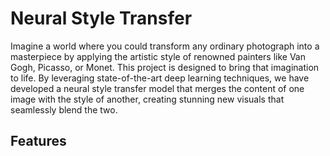 # Neural Style Transfer
Imagine a world where you could transform any ordinary photograph into a masterpiece by applying the artistic style of renowned painters like Van Gogh, Picasso, or Monet. This project is designed to bring that imagination to life. By leveraging state-of-the-art deep learning techniques, we have developed a neural style transfer model that merges the content of one image with the style of another, creating stunning new visuals that seamlessly blend the two.

## Features

